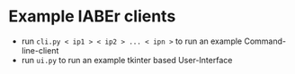 # Example lABEr clients

* run ` cli.py < ip1 > < ip2 > ... < ipn > ` to run an example Command-line-client
* run ` ui.py ` to run an example tkinter based User-Interface
